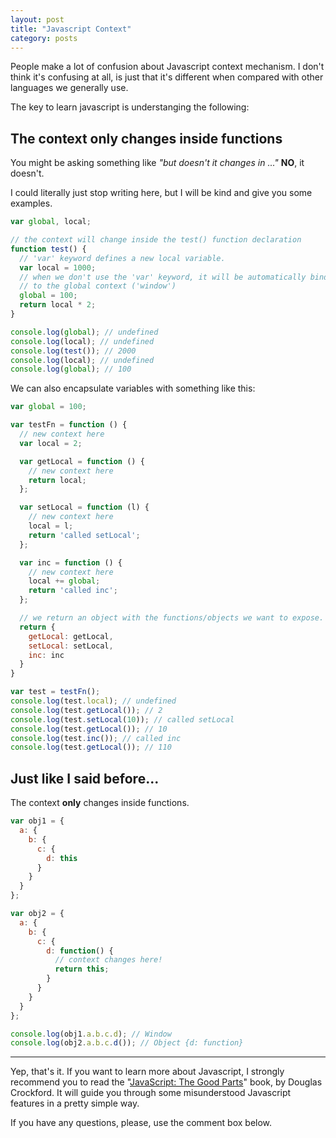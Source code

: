 ```yaml
---
layout: post
title: "Javascript Context"
category: posts
---
```


People make a lot of confusion about Javascript context mechanism. I don't think
it's confusing at all, is just that it's different when compared with other
languages we generally use.

The key to learn javascript is understanging the following:

## **The context only changes inside functions**

You might be asking something like _"but doesn't it changes in ..."_
**NO**, it doesn't.

I could literally just stop writing here, but I will be kind and give you some
examples.

```javascript
var global, local;

// the context will change inside the test() function declaration
function test() {
  // 'var' keyword defines a new local variable.
  var local = 1000;
  // when we don't use the 'var' keyword, it will be automatically binded
  // to the global context ('window')
  global = 100;
  return local * 2;
}

console.log(global); // undefined
console.log(local); // undefined
console.log(test()); // 2000
console.log(local); // undefined
console.log(global); // 100
```

We can also encapsulate variables with something like this:

```javascript
var global = 100;

var testFn = function () {
  // new context here
  var local = 2;

  var getLocal = function () {
    // new context here
    return local;
  };

  var setLocal = function (l) {
    // new context here
    local = l;
    return 'called setLocal';
  };

  var inc = function () {
    // new context here
    local += global;
    return 'called inc';
  };

  // we return an object with the functions/objects we want to expose.
  return {
    getLocal: getLocal,
    setLocal: setLocal,
    inc: inc
  }
}

var test = testFn();
console.log(test.local); // undefined
console.log(test.getLocal()); // 2
console.log(test.setLocal(10)); // called setLocal
console.log(test.getLocal()); // 10
console.log(test.inc()); // called inc
console.log(test.getLocal()); // 110

```

## Just like I said before...

The context **only** changes inside functions.

```js
var obj1 = {
  a: {
    b: {
      c: {
        d: this
      }
    }
  }
};

var obj2 = {
  a: {
    b: {
      c: {
        d: function() {
          // context changes here!
          return this;
        }
      }
    }
  }
};

console.log(obj1.a.b.c.d); // Window
console.log(obj2.a.b.c.d()); // Object {d: function}
```

----

Yep, that's it. If you want to learn more about Javascript, I strongly
recommend you to read the "[JavaScript: The Good Parts][book]" book,
by Douglas Crockford. It will guide you through some misunderstood
Javascript features in a pretty simple way.

If you have any questions, please, use the comment box below.

[book]: http://amzn.to/14ZmSmZ
